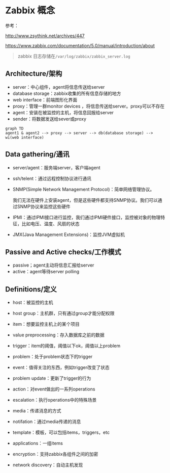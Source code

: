 # Zabbix 概念

参考：

http://www.zsythink.net/archives/447

https://www.zabbix.com/documentation/5.0/manual/introduction/about

> zabbix 日志存储在`/var/log/zabbix/zabbix_server.log`

## Architecture/架构

- server：中心组件，agent将信息传送给server
- database storage：zabbix收集的所有信息存储的地方
- web interface：前端图形化界面
- proxy：管理一群monitor devices ，将信息传送给server。proxy可以不存在
- agent：安装在被监控的主机，将信息回报给server
- sender：将数据发送给sever或proxy

```mermaid
graph TD
agent1 & agent2 --> proxy --> server --> db(database storage) --> wi(web interface)
```



## Data gathering/通讯

- server/agent：服务端server，客户端agent

- ssh/telent：通过远程控制协议进行通讯

- SNMP(Simple Network Management Protocol)：简单网络管理协议。

  我们无法在硬件上安装agent，但是这些硬件都支持SNMP协议。我们可以通过SNMP协议来监控这些硬件

- IPMI：通过IPMI接口进行监控，我们通过IPMI硬件接口，监控被对象的物理特征，比如电压、温度、风扇的状态
- JMX(Java Management Extensions)：监控JVM虚拟机

## Passive and Active checks/工作模式

- passive；agent主动将信息汇报给server
- active：agent等待server polling

## Definitions/定义

- host：被监控的主机

- host group：主机群，只有通过group才能分配权限

- item：想要监控主机上的某个项目

- value preprocessing：存入数据库之前的数据

- trigger：item的阈值，阈值以下ok，阈值以上problem

- problem：处于problem状态下的trigger

- event：值得关注的东西，例如trigger改变了状态

- problem update：更新了trigger的行为

- action：对event做出的一系列operations

- escalation：执行operations中的特殊场景

- media：传递消息的方式

- notifation：通过media传递的消息

- template：模板，可以包括items，triggers，etc

- applications：一组items

- encryption：支持zabbix各组件之间的加密

- network discovery：自动主机发现

  
